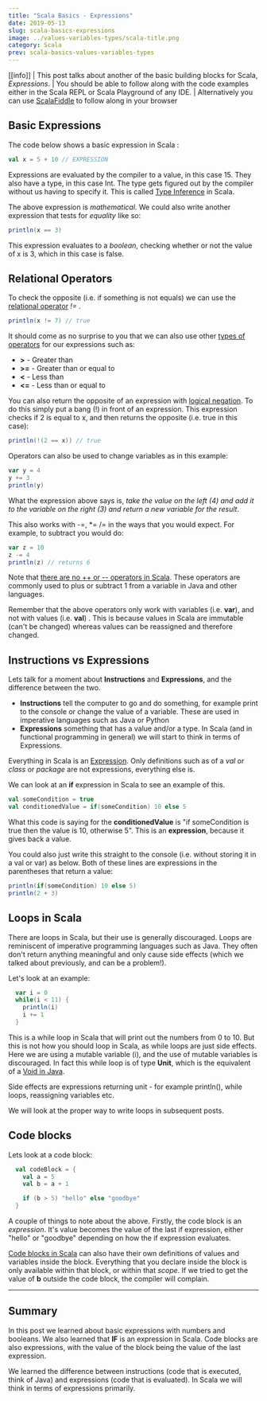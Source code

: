```yaml
---
title: "Scala Basics - Expressions"
date: 2019-05-13
slug: scala-basics-expressions
image: ../values-variables-types/scala-title.png
category: Scala
prev: scala-basics-values-variables-types
---
```


[[info]]
| This post talks about another of the basic building blocks for Scala, _Expressions_.
| You should be able to follow along with the code examples either in the Scala REPL or Scala Playground of any IDE.
| Alternatively you can use [ScalaFiddle](https://scalafiddle.io/) to follow along in your browser

## Basic Expressions

The code below shows a basic expression in Scala :

```scala
val x = 5 + 10 // EXPRESSION
```

Expressions are evaluated by the compiler to a value, in this case 15. They also have a type, in this case Int. The type gets figured out by the compiler without us having to specify it. This is called [Type Inference](https://docs.scala-lang.org/tour/local-type-inference.html) in Scala.

The above expression is _mathematical_. We could also write another expression that tests for _equality_ like so:

```scala
println(x == 3)
```

This expression evaluates to a _boolean_, checking whether or not the value of x is 3, which in this case is false.

## Relational Operators

To check the opposite (i.e. if something is not equals) we can use the [relational operator](https://www.tutorialspoint.com/scala/scala_operators.htm) _!=_ .

```scala
println(x != 7) // true
```

It should come as no surprise to you that we can also use other [types of operators](https://www.tutorialspoint.com/scala/scala_operators.htm) for our expressions such as:

- **>** - Greater than
- **>=** - Greater than or equal to
- **<** - Less than
- **<=** - Less than or equal to

You can also return the opposite of an expression with [logical negation](https://www.tutorialspoint.com/scala/scala_logical_operators.htm). To do this simply put a bang (!) in front of an expression. This expression checks if 2 is equal to x, and then returns the opposite (i.e. true in this case):

```scala
println(!(2 == x)) // true
```

Operators can also be used to change variables as in this example:

```scala
var y = 4
y += 3
println(y)
```

What the expression above says is, _take the value on the left (4) and add it to the variable on the right (3) and return a new variable for the result_.

This also works with -=, \*= /= in the ways that you would expect. For example, to subtract you would do:

```scala
var z = 10
z -= 4
println(z) // returns 6
```

Note that [there are no ++ or -- operators in Scala](https://alvinalexander.com/scala/no-increment-decrement-operators-in-scala). These operators are commonly used to plus or subtract 1 from a variable in Java and other languages.

Remember that the above operators only work with variables (i.e. **var**), and not with values (i.e. **val**) . This is because values in Scala are immutable (can't be changed) whereas values can be reassigned and therefore changed.

## Instructions vs Expressions

Lets talk for a moment about **Instructions** and **Expressions**, and the difference between the two.

- **Instructions** tell the computer to go and do something, for example print to the console or change the value of a variable. These are used in imperative languages such as Java or Python
- **Expressions** something that has a value and/or a type. In Scala (and in functional programming in general) we will start to think in terms of Expressions.

Everything in Scala is an [Expression](https://scala-lang.org/files/archive/spec/2.12/06-expressions.html). Only definitions such as of a _val_ or _class_ or _package_ are not expressions, everything else is.

We can look at an **if** expression in Scala to see an example of this.

```scala
val someCondition = true
val conditionedValue = if(someCondition) 10 else 5
```

What this code is saying for the **conditionedValue** is "if someCondition is true then the value is 10, otherwise 5". This is an **expression**, because it gives back a value.

You could also just write this straight to the console (i.e. without storing it in a val or var) as below. Both of these lines are expressions in the parentheses that return a value:

```scala
println(if(someCondition) 10 else 5)
println(2 + 3)
```

## Loops in Scala

There are loops in Scala, but their use is generally discouraged. Loops are reminiscent of imperative programming languages such as Java. They often don't return anything meaningful and only cause side effects (which we talked about previously, and can be a problem!).

Let's look at an example:

```scala
  var i = 0
  while(i < 11) {
    println(i)
    i += 1
  }
```

This is a while loop in Scala that will print out the numbers from 0 to 10. But this is not how you should loop in Scala, as while loops are just side effects. Here we are using a mutable variable (i), and the use of mutable variables is discouraged. In fact this while loop is of type **Unit**, which is the equivalent of a [Void in Java](https://www.quora.com/What-is-the-meaning-of-void-in-java).

Side effects are expressions returning unit - for example println(), while loops, reassigning variables etc.

We will look at the proper way to write loops in subsequent posts.

## Code blocks

Lets look at a code block:

```scala
  val codeBlock = {
    val a = 5
    val b = a + 1

    if (b > 5) "hello" else "goodbye"
  }
```

A couple of things to note about the above. Firstly, the code block is an _expression_. It's value becomes the value of the last if expression, either "hello" or "goodbye" depending on how the if expression evaluates.

[Code blocks in Scala](http://www.java2s.com/Tutorials/Java/Scala/0080__Scala_Code_Blocks.htm) can also have their own definitions of values and variables inside the block. Everything that you declare inside the block is only available within that block, or within that _scope_. If we tried to get the value of **b** outside the code block, the compiler will complain.

---

## Summary

In this post we learned about basic expressions with numbers and booleans. We also learned that **IF** is an expression in Scala. Code blocks are also expressions, with the value of the block being the value of the last expression.

We learned the difference between instructions (code that is executed, think of Java) and expressions (code that is evaluated). In Scala we will think in terms of expressions primarily.
